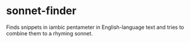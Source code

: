 # sonnet-finder
Finds snippets in iambic pentameter in English-language text and tries to combine them to a rhyming sonnet.

